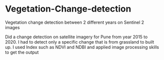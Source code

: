 # Vegetation-Change-detection
Vegetation change detection between 2 different years on Sentinel 2 images

Did a change detection on satellite imagery for Pune from year 2015 to 2020. I had to detect only a specific change that is from grassland to built up. I used Index such as NDVI and NDBI and applied image processing skills to get the output
